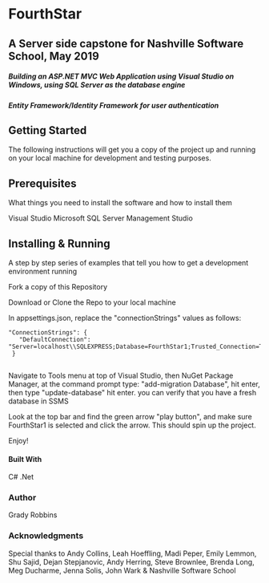 # FourthStar

## A Server side capstone for Nashville Software School, May 2019

##### Building an ASP.NET MVC Web Application using Visual Studio on Windows, using SQL Server as the database engine

##### Entity Framework/Identity Framework for user authentication

## Getting Started
The following instructions will get you a copy of the project up and running on your local machine for development and testing purposes.

## Prerequisites
What things you need to install the software and how to install them

Visual Studio
Microsoft SQL Server Management Studio

## Installing & Running
A step by step series of examples that tell you how to get a development environment running

Fork a copy of this Repository

Download or Clone the Repo to your local machine

In appsettings.json,  replace the "connectionStrings" values as follows: 

```
"ConnectionStrings": {
   "DefaultConnection": "Server=localhost\\SQLEXPRESS;Database=FourthStar1;Trusted_Connection=True;MultipleActiveResultSets=true"
 }
 
```

Navigate to Tools menu at top of Visual Studio, then NuGet Package Manager, at the command prompt type: "add-migration Database", hit enter, then type "update-database" hit enter.  you can verify that you have a fresh database in SSMS

Look at the top bar and find the green arrow "play button", and make sure FourthStar1 is selected and click the arrow.  This should spin up the project.

Enjoy!

#### Built With
C#
.Net

### Author
Grady Robbins

### Acknowledgments
Special thanks to Andy Collins, Leah Hoeffling, Madi Peper, Emily Lemmon, Shu Sajid, Dejan Stepjanovic, Andy Herring, Steve Brownlee, Brenda Long, Meg Ducharme, Jenna Solis, John Wark & Nashville Software School
